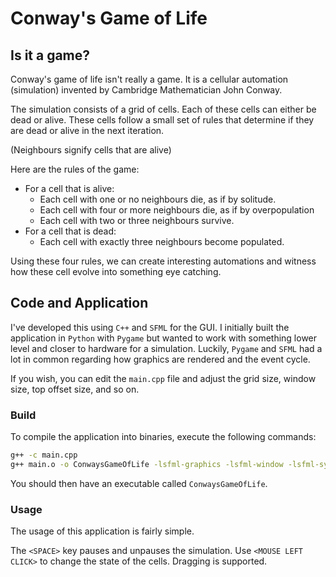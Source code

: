 # Conway's Game of Life

## Is it a game?

Conway's game of life isn't really a game. It is a cellular automation (simulation) invented by Cambridge Mathematician John Conway.

The simulation consists of a grid of cells. Each of these cells can either be dead or alive. These cells follow a small set of rules that determine if they are dead or alive in the next iteration.

(Neighbours signify cells that are alive)

Here are the rules of the game:

- For a cell that is alive:
  - Each cell with one or no neighbours die, as if by solitude.
  - Each cell with four or more neighbours die, as if by overpopulation
  - Each cell with two or three neighbours survive.
- For a cell that is dead:
  - Each cell with exactly three neighbours become populated.

Using these four rules, we can create interesting automations and witness how these cell evolve into something eye catching.

## Code and Application

I've developed this using `C++` and `SFML` for the GUI. I initially built the application in `Python` with `Pygame` but wanted to work with something lower level and closer to hardware for a simulation. Luckily, `Pygame` and `SFML` had a lot in common regarding how graphics are rendered and the event cycle.

If you wish, you can edit the `main.cpp` file and adjust the grid size, window size, top offset size, and so on.

### Build

To compile the application into binaries, execute the following commands:

```sh
g++ -c main.cpp
g++ main.o -o ConwaysGameOfLife -lsfml-graphics -lsfml-window -lsfml-system
```

You should then have an executable called `ConwaysGameOfLife`.

### Usage

The usage of this application is fairly simple.

The `<SPACE>` key pauses and unpauses the simulation.
Use `<MOUSE LEFT CLICK>` to change the state of the cells. Dragging is supported.
